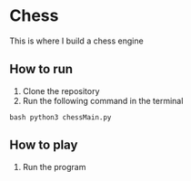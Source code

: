 # Chess
 This is where I build a chess engine

## How to run
1. Clone the repository
2. Run the following command in the terminal

```bash python3 chessMain.py```

## How to play
1. Run the program


